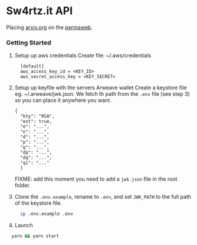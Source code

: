 # Sw4rtz.it API

Placing [arxiv.org](https://arxiv.org/) on the [permaweb](https://www.arweave.org/).

### Getting Started
1. Setup up aws credentials
  Create file: ~/.aws/credentials
    ```
      [default]
      aws_access_key_id = <KEY_ID>
      aws_secret_access_key = <KEY_SECRET>
    ```
2. Setup up keyfile with the servers Arweave wallet
  Create a keystore file eg. ~/.arweave/jwk.json. We fetch th path from the `.env` file (see step 3) so you can place it anywhere you want.
    ```
    {
      "kty": "RSA",
      "ext": true,
      "e": "...",
      "n": "...",
      "d": "...",
      "p": "...",
      "q": "...",
      "dp": "...",
      "dq": "...",
      "qi": "..."
      }
    ```

    FIXME: add this moment you need to add a `jwk.json` file in the root folder.
3. Clone the `.env.example`, rename to `.env`, and set `JWK_PATH` to the full path of the keystore file.
    ```zsh
      cp .env.example .env
    ```


4. Launch
  ```zsh
    yarn && yarn start
  ```
